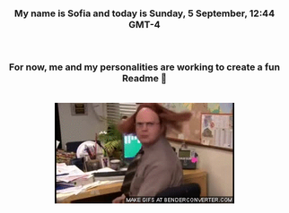


<div align="center">
<h3 >My name is Sofia and today is Sunday, 5 September, 12:44 GMT-4</h3><br>
<h3 >For now, me and my personalities are working to create a fun Readme 👋
</h3><br>
<img src='img/dwight.gif' alt='working...'/>
</div>
